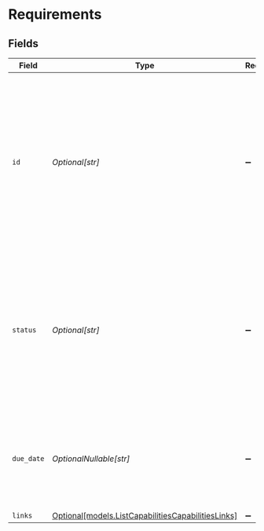 # Requirements


## Fields

| Field                                                                                                                                                                                              | Type                                                                                                                                                                                               | Required                                                                                                                                                                                           | Description                                                                                                                                                                                        | Example                                                                                                                                                                                            |
| -------------------------------------------------------------------------------------------------------------------------------------------------------------------------------------------------- | -------------------------------------------------------------------------------------------------------------------------------------------------------------------------------------------------- | -------------------------------------------------------------------------------------------------------------------------------------------------------------------------------------------------- | -------------------------------------------------------------------------------------------------------------------------------------------------------------------------------------------------- | -------------------------------------------------------------------------------------------------------------------------------------------------------------------------------------------------- |
| `id`                                                                                                                                                                                               | *Optional[str]*                                                                                                                                                                                    | :heavy_minus_sign:                                                                                                                                                                                 | The name of this requirement, referring to the task to be fulfilled by the organization to enable or re-enable the capability. The name is unique among other requirements of the same capability. | legal-representatives                                                                                                                                                                              |
| `status`                                                                                                                                                                                           | *Optional[str]*                                                                                                                                                                                    | :heavy_minus_sign:                                                                                                                                                                                 | The status of the requirement depends on its due date. If no due date is given, the status will be `requested`.<br/><br/>Possible values: `currently-due` `past-due` `requested`                   | past-due                                                                                                                                                                                           |
| `due_date`                                                                                                                                                                                         | *OptionalNullable[str]*                                                                                                                                                                            | :heavy_minus_sign:                                                                                                                                                                                 | Due date until the requirement must be fulfilled, if any. The date is shown in ISO-8601 format.                                                                                                    | 2024-01-01T12:00:00+00:00                                                                                                                                                                          |
| `links`                                                                                                                                                                                            | [Optional[models.ListCapabilitiesCapabilitiesLinks]](../models/listcapabilitiescapabilitieslinks.md)                                                                                               | :heavy_minus_sign:                                                                                                                                                                                 | N/A                                                                                                                                                                                                |                                                                                                                                                                                                    |